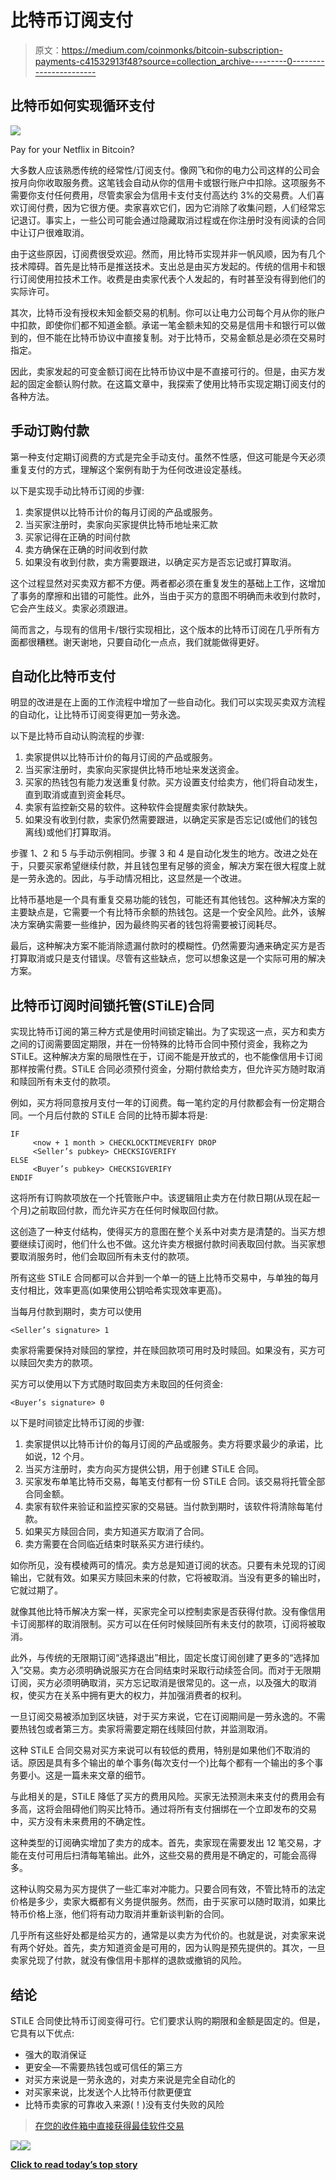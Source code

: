 # 比特币订阅支付

> 原文：<https://medium.com/coinmonks/bitcoin-subscription-payments-c41532913f48?source=collection_archive---------0----------------------->

## 比特币如何实现循环支付

![](img/0d01bf4938ce4c7cca7d27ba3f02d747.png)

Pay for your Netflix in Bitcoin?

大多数人应该熟悉传统的经常性/订阅支付。像网飞和你的电力公司这样的公司会按月向你收取服务费。这笔钱会自动从你的信用卡或银行账户中扣除。这项服务不需要你支付任何费用，尽管卖家会为信用卡支付支付高达约 3%的交易费。人们喜欢订阅付费，因为它很方便。卖家喜欢它们，因为它消除了收集问题，人们经常忘记退订。事实上，一些公司可能会通过隐藏取消过程或在你注册时没有阅读的合同中让订户很难取消。

由于这些原因，订阅费很受欢迎。然而，用比特币实现并非一帆风顺，因为有几个技术障碍。首先是比特币是推送技术。支出总是由买方发起的。传统的信用卡和银行订阅使用拉技术工作。收费是由卖家代表个人发起的，有时甚至没有得到他们的实际许可。

其次，比特币没有授权未知金额交易的机制。你可以让电力公司每个月从你的账户中扣款，即使你们都不知道金额。承诺一笔金额未知的交易是信用卡和银行可以做到的，但不能在比特币协议中直接复制。对于比特币，交易金额总是必须在交易时指定。

因此，卖家发起的可变金额订阅在比特币协议中是不直接可行的。但是，由买方发起的固定金额认购付款。在这篇文章中，我探索了使用比特币实现定期订阅支付的各种方法。

## 手动订购付款

第一种支付定期订阅费的方式是完全手动支付。虽然不性感，但这可能是今天必须重复支付的方式，理解这个案例有助于为任何改进设定基线。

以下是实现手动比特币订阅的步骤:

1.  卖家提供以比特币计价的每月订阅的产品或服务。
2.  当买家注册时，卖家向买家提供比特币地址来汇款
3.  买家记得在正确的时间付款
4.  卖方确保在正确的时间收到付款
5.  如果没有收到付款，卖方需要跟进，以确定买方是否忘记或打算取消。

这个过程显然对买卖双方都不方便。两者都必须在重复发生的基础上工作，这增加了事务的摩擦和出错的可能性。此外，当由于买方的意图不明确而未收到付款时，它会产生歧义。卖家必须跟进。

简而言之，与现有的信用卡/银行实现相比，这个版本的比特币订阅在几乎所有方面都很糟糕。谢天谢地，只要自动化一点点，我们就能做得更好。

## 自动化比特币支付

明显的改进是在上面的工作流程中增加了一些自动化。我们可以实现买卖双方流程的自动化，让比特币订阅变得更加一劳永逸。

以下是比特币自动认购流程的步骤:

1.  卖家提供以比特币计价的每月订阅的产品或服务。
2.  当买家注册时，卖家向买家提供比特币地址来发送资金。
3.  买家的热钱包有能力发送重复付款。买方设置支付给卖方，他们将自动发生，直到取消或直到资金耗尽。
4.  卖家有监控新交易的软件。这种软件会提醒卖家付款缺失。
5.  如果没有收到付款，卖家仍然需要跟进，以确定买家是否忘记(或他们的钱包离线)或他们打算取消。

步骤 1、2 和 5 与手动示例相同。步骤 3 和 4 是自动化发生的地方。改进之处在于，只要买家希望继续付款，并且钱包里有足够的资金，解决方案在很大程度上就是一劳永逸的。因此，与手动情况相比，这显然是一个改进。

比特币基地是一个具有重复交易功能的钱包，可能还有其他钱包。这种解决方案的主要缺点是，它需要一个有比特币余额的热钱包。这是一个安全风险。此外，该解决方案确实需要一些维护，因为最终购买者的钱包将需要被订阅耗尽。

最后，这种解决方案不能消除遗漏付款时的模糊性。仍然需要沟通来确定买方是否打算取消或只是支付错误。尽管有这些缺点，您可以想象这是一个实际可用的解决方案。

## 比特币订阅时间锁托管(STiLE)合同

实现比特币订阅的第三种方式是使用时间锁定输出。为了实现这一点，买方和卖方之间的订阅需要固定期限，并在一份特殊的比特币合同中预付资金，我称之为 STiLE。这种解决方案的局限性在于，订阅不能是开放式的，也不能像信用卡订阅那样按需付费。STiLE 合同必须预付资金，分期付款给卖方，但允许买方随时取消和赎回所有未支付的款项。

例如，买方将同意按月支付一年的订阅费。每一笔约定的月付款都会有一份定期合同。一个月后付款的 STiLE 合同的比特币脚本将是:

```
IF
     <now + 1 month > CHECKLOCKTIMEVERIFY DROP
     <Seller’s pubkey> CHECKSIGVERIFY
ELSE
     <Buyer’s pubkey> CHECKSIGVERIFY
ENDIF
```

这将所有订购款项放在一个托管账户中。该逻辑阻止卖方在付款日期(从现在起一个月)之前取回付款，而允许买方在任何时候取回付款。

这创造了一种支付结构，使得买方的意图在整个关系中对卖方是清楚的。当买方想要继续订阅时，他们什么也不做。这允许卖方根据付款时间表取回付款。当买家想要取消服务时，他们会取回所有未支付的款项。

所有这些 STiLE 合同都可以合并到一个单一的链上比特币交易中，与单独的每月支付相比，效率更高(如果使用公钥哈希实现效率更高)。

当每月付款到期时，卖方可以使用

```
<Seller’s signature> 1
```

卖家将需要保持对赎回的掌控，并在赎回款项可用时及时赎回。如果没有，买方可以赎回欠卖方的款项。

买方可以使用以下方式随时取回卖方未取回的任何资金:

```
<Buyer’s signature> 0
```

以下是时间锁定比特币订阅的步骤:

1.  卖家提供以比特币计价的每月订阅的产品或服务。卖方将要求最少的承诺，比如说，12 个月。
2.  当买方注册时，卖方向买方提供公钥，用于创建 STiLE 合同。
3.  买家发布单笔比特币交易，每笔支付都有一份 STiLE 合同。该交易将托管全部合同金额。
4.  卖家有软件来验证和监控买家的交易链。当付款到期时，该软件将清除每笔付款。
5.  如果买方赎回合同，卖方知道买方取消了合同。
6.  卖方需要在合同临近结束时联系买方进行续约。

如你所见，没有模棱两可的情况。卖方总是知道订阅的状态。只要有未兑现的订阅输出，它就有效。如果买方赎回未来的付款，它将被取消。当没有更多的输出时，它就过期了。

就像其他比特币解决方案一样，买家完全可以控制卖家是否获得付款。没有像信用卡订阅那样的取消限制。买方可以在任何时候赎回所有未支付的款项，订阅将被取消。

此外，与传统的无限期订阅“选择退出”相比，固定长度订阅创建了更多的“选择加入”交易。卖方必须明确说服买方在合同结束时采取行动续签合同。而对于无限期订阅，买方必须明确取消，买方忘记取消是很常见的。这一点，以及强大的取消权，使买方在关系中拥有更大的权力，并加强消费者的权利。

一旦订阅交易被添加到区块链，对于买方来说，它在订阅期间是一劳永逸的。不需要热钱包或者第三方。卖家将需要定期在线赎回付款，并监测取消。

这种 STiLE 合同交易对买方来说可以有较低的费用，特别是如果他们不取消的话。原因是具有多个输出的单个事务(每次支付一个)比每个都有一个输出的多个事务要小。这是一篇未来文章的细节。

与此相关的是，STiLE 降低了买方的费用风险。买家无法预测未来支付的费用会有多高，这将会阻碍他们购买比特币。通过将所有支付捆绑在一个立即发布的交易中，买方没有未来费用的不确定性。

这种类型的订阅确实增加了卖方的成本。首先，卖家现在需要发出 12 笔交易，才能在支付可用后扫清每笔输出。此外，这些交易的费用是不确定的，可能会高得多。

这种认购交易为买方提供了一些汇率对冲能力。只要合同有效，不管比特币的法定价格是多少，卖家大概都有义务提供服务。然而，由于买家可以随时取消，如果比特币价格上涨，他们将有动力取消并重新谈判新的合同。

几乎所有这些好处都是给买方的，通常是以卖方为代价的。也就是说，对卖家来说有两个好处。首先，卖方知道资金是可用的，因为认购是预先提供的。其次，一旦卖家兑现了付款，就没有像信用卡那样的退款或撤销的风险。

## 结论

STiLE 合同使比特币订阅变得可行。它们要求认购的期限和金额是固定的。但是，它具有以下优点:

*   强大的取消保证
*   更安全—不需要热钱包或可信任的第三方
*   对买方来说是一劳永逸的，对卖方来说是完全自动化的
*   对买家来说，比发送个人比特币付款更便宜
*   比特币卖家的可靠收入来源(！)没有支付失败的风险

> [在您的收件箱中直接获得最佳软件交易](https://coincodecap.com/?utm_source=coinmonks)

[![](img/7c0b3dfdcbfea594cc0ae7d4f9bf6fcb.png)](https://coincodecap.com/?utm_source=coinmonks)[![](img/449450761cd76f44f9ae574333f9e9af.png)](http://bit.ly/2G71Sp7)

[**Click to read today’s top story**](http://bit.ly/2G71Sp7)
